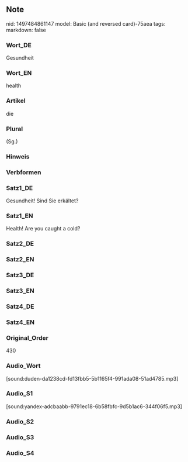 ## Note
nid: 1497484861147
model: Basic (and reversed card)-75aea
tags: 
markdown: false

### Wort_DE
Gesundheit

### Wort_EN
health

### Artikel
die

### Plural
(Sg.)

### Hinweis


### Verbformen


### Satz1_DE
Gesundheit! Sind Sie erkältet?

### Satz1_EN
Health! Are you caught a cold?

### Satz2_DE


### Satz2_EN


### Satz3_DE


### Satz3_EN


### Satz4_DE


### Satz4_EN


### Original_Order
430

### Audio_Wort
[sound:duden-da1238cd-fd13fbb5-5b1165f4-991ada08-51ad4785.mp3]

### Audio_S1
[sound:yandex-adcbaabb-9791ec18-6b58fbfc-9d5b1ac6-344f06f5.mp3]

### Audio_S2


### Audio_S3


### Audio_S4

